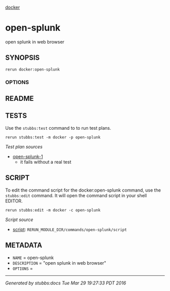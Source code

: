 [docker](../../index.html)
# open-splunk 

open splunk in web browser

## SYNOPSIS

    rerun docker:open-splunk 

### OPTIONS



## README



## TESTS

Use the `stubbs:test` command to to run test plans.

    rerun stubbs:test -m docker -p open-splunk

*Test plan sources*

* [open-splunk-1](../../tests/open-splunk-1.html)
  * it fails without a real test

## SCRIPT

To edit the command script for the docker:open-splunk command, 
use the `stubbs:edit`
command. It will open the command script in your shell EDITOR.

    rerun stubbs:edit -m docker -c open-splunk

*Script source*

* [script](script.html): `RERUN_MODULE_DIR/commands/open-splunk/script`

## METADATA

* `NAME` = open-splunk
* `DESCRIPTION` = "open splunk in web browser"
* `OPTIONS` = 

----

*Generated by stubbs:docs Tue Mar 29 19:27:33 PDT 2016*

